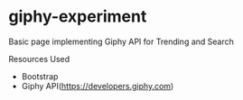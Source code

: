 # giphy-experiment
Basic page implementing Giphy API for Trending and Search

Resources Used
- Bootstrap
- Giphy API(https://developers.giphy.com)
